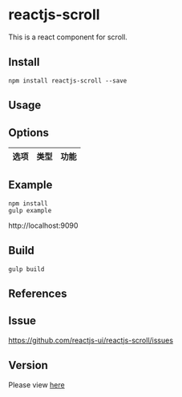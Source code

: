 # reactjs-scroll

This is a react component for scroll.

## Install

```
npm install reactjs-scroll --save
```

## Usage



## Options

| 选项        | 类型   |  功能  |
| --------   | ----- | ---- |

  
## Example

```
npm install
gulp example
```

http://localhost:9090

## Build

```
gulp build
```

## References



## Issue

https://github.com/reactjs-ui/reactjs-scroll/issues

## Version

Please view [here](./VERSION.md)
